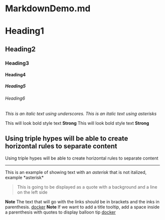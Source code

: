 # MarkdownDemo.md

<!--Headings-->
# Heading1
## Heading2
### Heading3
#### Heading4
##### Heading5
###### Heading6

<!--Italics-->
_This is an italic text using underscores._
*This is an italic text using asterisks*

<!--Strong-->
This will look bold style text **Strong**
This will look bold style text __Strong__

<!--Horizontal Rule-->
Using triple hypes will be able to create horizontal rules to separate content
---
Using triple hypes will be able to create horizontal rules to separate content
___

<!--Escape character using backslash-->
This is an example of showing text with an *asterisk* that is not italized, example \*asterisk*

<!--Block Quote-->
>This is going to be displayed as a quote with a background and a line on the left side

<!--Creating links using markdown-->
**Note** The text that will go with the links should be in brackets and the inks in parenthesis.
[docker](https//www.docker.com/)
**Note** If we want to add a title tooltip, add a space inside a parenthesis with quotes to display balloon tip
[docker](https//www.docker.com/ "docker-tooltip")

